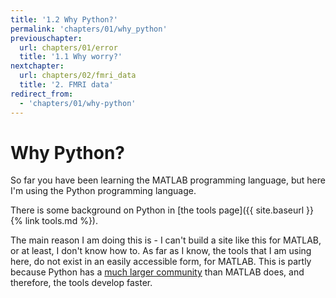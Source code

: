 ```yaml
---
title: '1.2 Why Python?'
permalink: 'chapters/01/why_python'
previouschapter:
  url: chapters/01/error
  title: '1.1 Why worry?'
nextchapter:
  url: chapters/02/fmri_data
  title: '2. FMRI data'
redirect_from:
  - 'chapters/01/why-python'
---
```

# Why Python?

So far you have been learning the MATLAB programming language, but here I'm
using the Python programming language.

There is some background on Python in [the
tools page]({{ site.baseurl }}{% link tools.md %}).

The main reason I am doing this is - I can't build a site like this for
MATLAB, or at least, I don't know how to.  As far as I know, the tools that I
am using here, do not exist in an easily accessible form, for MATLAB.  This is
partly because Python has a [much larger
community](https://stackoverflow.blog/2017/09/06/incredible-growth-python)
than MATLAB does, and therefore, the tools develop faster.
